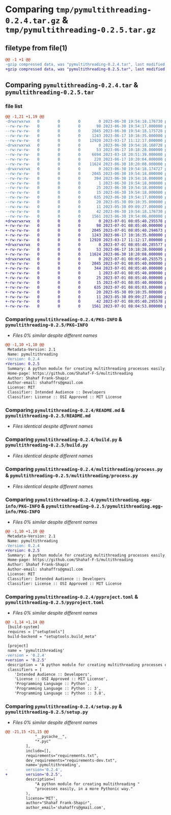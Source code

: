 # Comparing `tmp/pymultithreading-0.2.4.tar.gz` & `tmp/pymultithreading-0.2.5.tar.gz`

## filetype from file(1)

```diff
@@ -1 +1 @@
-gzip compressed data, was "pymultithreading-0.2.4.tar", last modified: Fri Jun 30 19:54:18 2023, max compression
+gzip compressed data, was "pymultithreading-0.2.5.tar", last modified: Sat Jul  1 08:05:40 2023, max compression
```

## Comparing `pymultithreading-0.2.4.tar` & `pymultithreading-0.2.5.tar`

### file list

```diff
@@ -1,21 +1,19 @@
-drwxrwxrwx   0        0        0        0 2023-06-30 19:54:18.176730 pymultithreading-0.2.4/
--rw-rw-rw-   0        0        0       98 2023-06-30 19:54:17.000000 pymultithreading-0.2.4/MANIFEST.in
--rw-rw-rw-   0        0        0     2045 2023-06-30 19:54:18.175728 pymultithreading-0.2.4/PKG-INFO
--rw-rw-rw-   0        0        0     1243 2023-06-17 10:16:35.000000 pymultithreading-0.2.4/README.md
--rw-rw-rw-   0        0        0    12920 2023-03-17 11:12:17.000000 pymultithreading-0.2.4/build.py
-drwxrwxrwx   0        0        0        0 2023-06-30 19:54:18.160728 pymultithreading-0.2.4/multithreading/
--rw-rw-rw-   0        0        0       53 2023-06-17 10:18:28.000000 pymultithreading-0.2.4/multithreading/__init__.py
--rw-rw-rw-   0        0        0     6694 2023-03-18 20:51:39.000000 pymultithreading-0.2.4/multithreading/base.py
--rw-rw-rw-   0        0        0      220 2023-06-17 10:20:04.000000 pymultithreading-0.2.4/multithreading/document.py
--rw-rw-rw-   0        0        0    11624 2023-06-30 18:20:08.000000 pymultithreading-0.2.4/multithreading/process.py
-drwxrwxrwx   0        0        0        0 2023-06-30 19:54:18.174727 pymultithreading-0.2.4/pymultithreading.egg-info/
--rw-rw-rw-   0        0        0     2045 2023-06-30 19:54:18.000000 pymultithreading-0.2.4/pymultithreading.egg-info/PKG-INFO
--rw-rw-rw-   0        0        0      394 2023-06-30 19:54:18.000000 pymultithreading-0.2.4/pymultithreading.egg-info/SOURCES.txt
--rw-rw-rw-   0        0        0        1 2023-06-30 19:54:18.000000 pymultithreading-0.2.4/pymultithreading.egg-info/dependency_links.txt
--rw-rw-rw-   0        0        0       25 2023-06-30 19:54:18.000000 pymultithreading-0.2.4/pymultithreading.egg-info/requires.txt
--rw-rw-rw-   0        0        0       15 2023-06-30 19:54:18.000000 pymultithreading-0.2.4/pymultithreading.egg-info/top_level.txt
--rw-rw-rw-   0        0        0      635 2023-06-30 19:54:17.000000 pymultithreading-0.2.4/pyproject.toml
--rw-rw-rw-   0        0        0       20 2023-05-30 09:10:35.000000 pymultithreading-0.2.4/requirements-dev.txt
--rw-rw-rw-   0        0        0       11 2023-05-30 09:09:27.000000 pymultithreading-0.2.4/requirements.txt
--rw-rw-rw-   0        0        0       42 2023-06-30 19:54:18.176730 pymultithreading-0.2.4/setup.cfg
--rw-rw-rw-   0        0        0     1561 2023-06-30 19:54:06.000000 pymultithreading-0.2.4/setup.py
+drwxrwxrwx   0        0        0        0 2023-07-01 08:05:40.295578 pymultithreading-0.2.5/
+-rw-rw-rw-   0        0        0       98 2023-07-01 08:05:40.000000 pymultithreading-0.2.5/MANIFEST.in
+-rw-rw-rw-   0        0        0     2045 2023-07-01 08:05:40.294673 pymultithreading-0.2.5/PKG-INFO
+-rw-rw-rw-   0        0        0     1243 2023-06-17 10:16:35.000000 pymultithreading-0.2.5/README.md
+-rw-rw-rw-   0        0        0    12920 2023-03-17 11:12:17.000000 pymultithreading-0.2.5/build.py
+drwxrwxrwx   0        0        0        0 2023-07-01 08:05:40.285577 pymultithreading-0.2.5/multithreading/
+-rw-rw-rw-   0        0        0       53 2023-06-17 10:18:28.000000 pymultithreading-0.2.5/multithreading/__init__.py
+-rw-rw-rw-   0        0        0    11624 2023-06-30 18:20:08.000000 pymultithreading-0.2.5/multithreading/process.py
+drwxrwxrwx   0        0        0        0 2023-07-01 08:05:40.293575 pymultithreading-0.2.5/pymultithreading.egg-info/
+-rw-rw-rw-   0        0        0     2045 2023-07-01 08:05:40.000000 pymultithreading-0.2.5/pymultithreading.egg-info/PKG-INFO
+-rw-rw-rw-   0        0        0      344 2023-07-01 08:05:40.000000 pymultithreading-0.2.5/pymultithreading.egg-info/SOURCES.txt
+-rw-rw-rw-   0        0        0        1 2023-07-01 08:05:40.000000 pymultithreading-0.2.5/pymultithreading.egg-info/dependency_links.txt
+-rw-rw-rw-   0        0        0       25 2023-07-01 08:05:40.000000 pymultithreading-0.2.5/pymultithreading.egg-info/requires.txt
+-rw-rw-rw-   0        0        0       15 2023-07-01 08:05:40.000000 pymultithreading-0.2.5/pymultithreading.egg-info/top_level.txt
+-rw-rw-rw-   0        0        0      635 2023-07-01 08:05:03.000000 pymultithreading-0.2.5/pyproject.toml
+-rw-rw-rw-   0        0        0       20 2023-05-30 09:10:35.000000 pymultithreading-0.2.5/requirements-dev.txt
+-rw-rw-rw-   0        0        0       11 2023-05-30 09:09:27.000000 pymultithreading-0.2.5/requirements.txt
+-rw-rw-rw-   0        0        0       42 2023-07-01 08:05:40.295578 pymultithreading-0.2.5/setup.cfg
+-rw-rw-rw-   0        0        0     1561 2023-07-01 08:04:53.000000 pymultithreading-0.2.5/setup.py
```

### Comparing `pymultithreading-0.2.4/PKG-INFO` & `pymultithreading-0.2.5/PKG-INFO`

 * *Files 0% similar despite different names*

```diff
@@ -1,10 +1,10 @@
 Metadata-Version: 2.1
 Name: pymultithreading
-Version: 0.2.4
+Version: 0.2.5
 Summary: A python module for creating multithreading processes easily, in a more Pythonic way.
 Home-page: https://github.com/Shahaf-F-S/multithreading
 Author: Shahaf Frank-Shapir
 Author-email: shahaffrs@gmail.com
 License: MIT
 Classifier: Intended Audience :: Developers
 Classifier: License :: OSI Approved :: MIT License
```

### Comparing `pymultithreading-0.2.4/README.md` & `pymultithreading-0.2.5/README.md`

 * *Files identical despite different names*

### Comparing `pymultithreading-0.2.4/build.py` & `pymultithreading-0.2.5/build.py`

 * *Files identical despite different names*

### Comparing `pymultithreading-0.2.4/multithreading/process.py` & `pymultithreading-0.2.5/multithreading/process.py`

 * *Files identical despite different names*

### Comparing `pymultithreading-0.2.4/pymultithreading.egg-info/PKG-INFO` & `pymultithreading-0.2.5/pymultithreading.egg-info/PKG-INFO`

 * *Files 0% similar despite different names*

```diff
@@ -1,10 +1,10 @@
 Metadata-Version: 2.1
 Name: pymultithreading
-Version: 0.2.4
+Version: 0.2.5
 Summary: A python module for creating multithreading processes easily, in a more Pythonic way.
 Home-page: https://github.com/Shahaf-F-S/multithreading
 Author: Shahaf Frank-Shapir
 Author-email: shahaffrs@gmail.com
 License: MIT
 Classifier: Intended Audience :: Developers
 Classifier: License :: OSI Approved :: MIT License
```

### Comparing `pymultithreading-0.2.4/pyproject.toml` & `pymultithreading-0.2.5/pyproject.toml`

 * *Files 0% similar despite different names*

```diff
@@ -1,14 +1,14 @@
 [build-system]
 requires = ["setuptools"]
 build-backend = "setuptools.build_meta"
 
 [project]
 name = 'pymultithreading'
-version = '0.2.4'
+version = '0.2.5'
 description = 'A python module for creating multithreading processes easily, in a more Pythonic way.'
 classifiers = [
 	'Intended Audience :: Developers',
 	'License :: OSI Approved :: MIT License',
 	'Programming Language :: Python',
 	'Programming Language :: Python :: 3',
 	'Programming Language :: Python :: 3.8',
```

### Comparing `pymultithreading-0.2.4/setup.py` & `pymultithreading-0.2.5/setup.py`

 * *Files 0% similar despite different names*

```diff
@@ -21,15 +21,15 @@
             "__pycache__",
             "*.pyc"
         ],
         include=[],
         requirements="requirements.txt",
         dev_requirements="requirements-dev.txt",
         name='pymultithreading',
-        version='0.2.4',
+        version='0.2.5',
         description=(
             "A python module for creating multithreading "
             "processes easily, in a more Pythonic way."
         ),
         license='MIT',
         author="Shahaf Frank-Shapir",
         author_email='shahaffrs@gmail.com',
```

